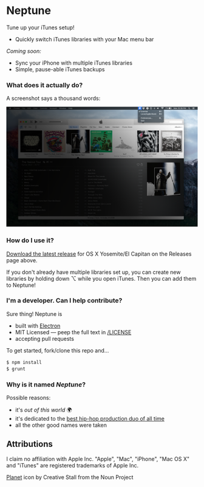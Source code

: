# Neptune

Tune up your iTunes setup!
- Quickly switch iTunes libraries with your Mac menu bar

*Coming soon:*
- Sync your iPhone with multiple iTunes libraries
- Simple, pause-able iTunes backups

### What does it actually do?

A screenshot says a thousand words:

![](docs/screenshot1.png)

### How do I use it?

[Download the latest release](https://github.com/randallm/neptune/releases) for OS X Yosemite/El Capitan on the Releases page above.

If you don't already have multiple libraries set up, you can create new libraries by holding down ⌥ while you open iTunes. Then you can add them to Neptune!

### I'm a developer. Can I help contribute?

Sure thing! Neptune is

- built with [Electron](http://electron.atom.io/)
- MIT Licensed — peep the full text in [/LICENSE]()
- accepting pull requests

To get started, fork/clone this repo and...

```sh
$ npm install
$ grunt
```

### Why is it named *Neptune*?

Possible reasons:

- it's *out of this world* :earth_africa:
- it's dedicated to the [best hip-hop production duo of all time](https://en.wikipedia.org/wiki/The_Neptunes)
- all the other good names were taken

## Attributions

I claim no affiliation with Apple Inc. "Apple", "Mac", "iPhone", "Mac OS X" and "iTunes" are registered trademarks of Apple Inc.

[Planet](https://thenounproject.com/term/planet/108370/) icon by Creative Stall from the Noun Project
